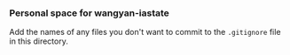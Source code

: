 ### Personal space for wangyan-iastate

Add the names of any files you don't want to commit to the ```.gitignore``` file in this directory.
